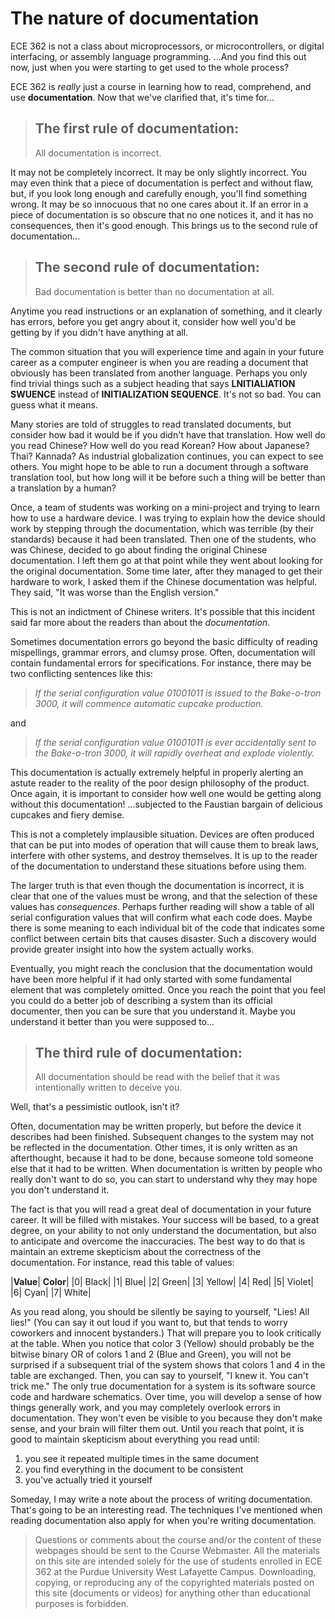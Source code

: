 # The nature of documentation
ECE 362 is not a class about microprocessors, or microcontrollers, or digital interfacing, or assembly language programming. ...And you find this out now, just when you were starting to get used to the whole process?

ECE 362 is *really* just a course in learning how to read, comprehend, and use **documentation**. Now that we've clarified that, it's time for...

> ## The first rule of documentation:
> All documentation is incorrect.

It may not be completely incorrect. It may be only slightly incorrect. You may even think that a piece of documentation is perfect and without flaw, but, if you look long enough and carefully enough, you'll find something wrong. It may be so innocuous that no one cares about it. If an error in a piece of documentation is so obscure that no one notices it, and it has no consequences, then it's good enough. This brings us to the second rule of documentation...

> ## The second rule of documentation:
> Bad documentation is better than no documentation at all.

Anytime you read instructions or an explanation of something, and it clearly has errors, before you get angry about it, consider how well you'd be getting by if you didn't have anything at all.

The common situation that you will experience time and again in your future career as a computer engineer is when you are reading a document that obviously has been translated from another language. Perhaps you only find trivial things such as a subject heading that says **LNITIALIATION SWUENCE** instead of **INITIALIZATION SEQUENCE**. It's not so bad. You can guess what it means.

Many stories are told of struggles to read translated documents, but consider how bad it would be if you didn't have that translation. How well do you read Chinese? How well do you read Korean? How about Japanese? Thai? Kannada? As industrial globalization continues, you can expect to see others. You might hope to be able to run a document through a software translation tool, but how long will it be before such a thing will be better than a translation by a human?

Once, a team of students was working on a mini-project and trying to learn how to use a hardware device. I was trying to explain how the device should work by stepping through the documentation, which was terrible (by their standards) because it had been translated. Then one of the students, who was Chinese, decided to go about finding the original Chinese documentation. I left them go at that point while they went about looking for the original documentation. Some time later, after they managed to get their hardware to work, I asked them if the Chinese documentation was helpful. They said, "It was worse than the English version."

This is not an indictment of Chinese writers. It's possible that this incident said far more about the readers than about the *documentation*.

Sometimes documentation errors go beyond the basic difficulty of reading mispellings, grammar errors, and clumsy prose. Often, documentation will contain fundamental errors for specifications. For instance, there may be two conflicting sentences like this:

> *If the serial configuration value 01001011 is issued to the Bake-o-tron 3000, it will commence automatic cupcake production.*

and

> *If the serial configuration value 01001011 is ever accidentally sent to the Bake-o-tron 3000, it will rapidly overheat and explode violently.*

This documentation is actually extremely helpful in properly alerting an astute reader to the reality of the poor design philosophy of the product. Once again, it is important to consider how well one would be getting along without this documentation! ...subjected to the Faustian bargain of delicious cupcakes and fiery demise.

This is not a completely implausible situation. Devices are often produced that can be put into modes of operation that will cause them to break laws, interfere with other systems, and destroy themselves. It is up to the reader of the documentation to understand these situations before using them.

The larger truth is that even though the documentation is incorrect, it is clear that one of the values must be wrong, and that the selection of these values has *consequences*. Perhaps further reading will show a table of all serial configuration values that will confirm what each code does. Maybe there is some meaning to each individual bit of the code that indicates some conflict between certain bits that causes disaster. Such a discovery would provide greater insight into how the system actually works.

Eventually, you might reach the conclusion that the documentation would have been more helpful if it had only started with some fundamental element that was completely omitted. Once you reach the point that you feel you could do a better job of describing a system than its official documenter, then you can be sure that you understand it. Maybe you understand it better than you were supposed to...

> ## The third rule of documentation:
> All documentation should be read with the belief that it was intentionally written to deceive you.

Well, that's a pessimistic outlook, isn't it?

Often, documentation may be written properly, but before the device it describes had been finished. Subsequent changes to the system may not be reflected in the documentation. Other times, it is only written as an afterthought, because it had to be done, because someone told someone else that it had to be written. When documentation is written by people who really don't want to do so, you can start to understand why they may hope you don't understand it.

The fact is that you will read a great deal of documentation in your future career. It will be filled with mistakes. Your success will be based, to a great degree, on your ability to not only understand the documentation, but also to anticipate and overcome the inaccuracies. The best way to do that is maintain an extreme skepticism about the correctness of the documentation. For instance, read this table of values:

|**Value**|	**Color**|
|0|	Black|
|1|	Blue|
|2|	Green|
|3|	Yellow|
|4|	Red|
|5|	Violet|
|6|	Cyan|
|7|	White|  

As you read along, you should be silently be saying to yourself, "Lies! All lies!" (You can say it out loud if you want to, but that tends to worry coworkers and innocent bystanders.) That will prepare you to look critically at the table. When you notice that color 3 (Yellow) should probably be the bitwise binary OR of colors 1 and 2 (Blue and Green), you will not be surprised if a subsequent trial of the system shows that colors 1 and 4 in the table are exchanged. Then, you can say to yourself, "I knew it. You can't trick me."
The only true documentation for a system is its software source code and hardware schematics. Over time, you will develop a sense of how things generally work, and you may completely overlook errors in documentation. They won't even be visible to you because they don't make sense, and your brain will filter them out. Until you reach that point, it is good to maintain skepticism about everything you read until:
1. you see it repeated multiple times in the same document
2. you find everything in the document to be consistent
3. you've actually tried it yourself

Someday, I may write a note about the process of writing documentation. That's going to be an interesting read. The techniques I've mentioned when reading documentation also apply for when you're writing documentation.

>Questions or comments about the course and/or the content of these webpages should be sent to the Course Webmaster. All the materials on this site are intended solely for the use of students enrolled in ECE 362 at the Purdue University West Lafayette Campus. Downloading, copying, or reproducing any of the copyrighted materials posted on this site (documents or videos) for anything other than educational purposes is forbidden.
